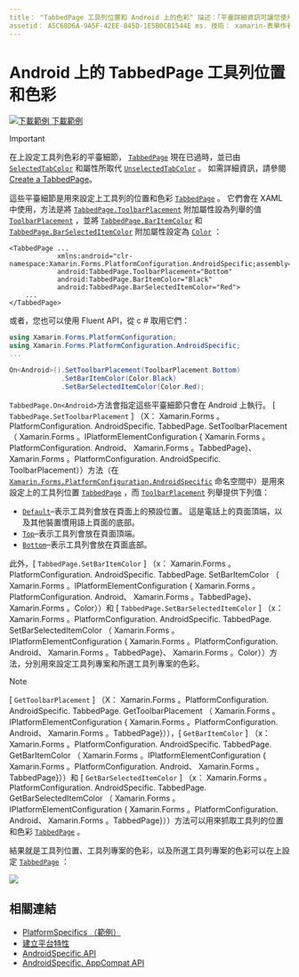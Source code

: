 ```yaml
---
title： "TabbedPage 工具列位置和 Android 上的色彩" 描述：「平臺詳細資訊可讓您使用僅適用于特定平臺的功能，而不需執行自訂轉譯器或效果。 本文說明如何使用 Android 平臺特定的，在 TabbedPage 上設定工具列的位置和色彩。」
assetid： A5C68D6A-9A5F-42EE-845D-1E5B0CB1544E ms. 技術： xamarin-表單作者： davidbritch ms. author： dabritch ms. 日期：07/10/2018 否-loc： [ Xamarin.Forms ， Xamarin.Essentials ]
---
```


# <a name="tabbedpage-toolbar-placement-and-color-on-android"></a>Android 上的 TabbedPage 工具列位置和色彩

[![下載範例 ](~/media/shared/download.png) 下載範例](https://docs.microsoft.com/samples/xamarin/xamarin-forms-samples/userinterface-platformspecifics)

> [!IMPORTANT]
> 在上設定工具列色彩的平臺細節， [`TabbedPage`](xref:Xamarin.Forms.TabbedPage) 現在已過時，並已由 [`SelectedTabColor`](xref:Xamarin.Forms.TabbedPage.SelectedTabColor) 和屬性所取代 [`UnselectedTabColor`](xref:Xamarin.Forms.TabbedPage.UnselectedTabColor) 。 如需詳細資訊，請參閱[Create a TabbedPage](~/xamarin-forms/app-fundamentals/navigation/tabbed-page.md#create-a-tabbedpage)。

這些平臺細節是用來設定上工具列的位置和色彩 [`TabbedPage`](xref:Xamarin.Forms.TabbedPage) 。 它們會在 XAML 中使用，方法是將 [`TabbedPage.ToolbarPlacement`](xref:Xamarin.Forms.PlatformConfiguration.AndroidSpecific.TabbedPage.ToolbarPlacementProperty) 附加屬性設為列舉的值 [`ToolbarPlacement`](xref:Xamarin.Forms.PlatformConfiguration.AndroidSpecific.ToolbarPlacement) ，並將 [`TabbedPage.BarItemColor`](xref:Xamarin.Forms.PlatformConfiguration.AndroidSpecific.TabbedPage.BarItemColorProperty) 和 [`TabbedPage.BarSelectedItemColor`](xref:Xamarin.Forms.PlatformConfiguration.AndroidSpecific.TabbedPage.BarSelectedItemColorProperty) 附加屬性設定為 [`Color`](xref:Xamarin.Forms.Color) ：

```xaml
<TabbedPage ...
            xmlns:android="clr-namespace:Xamarin.Forms.PlatformConfiguration.AndroidSpecific;assembly=Xamarin.Forms.Core"
            android:TabbedPage.ToolbarPlacement="Bottom"
            android:TabbedPage.BarItemColor="Black"
            android:TabbedPage.BarSelectedItemColor="Red">
    ...
</TabbedPage>
```

或者，您也可以使用 Fluent API，從 c # 取用它們：

```csharp
using Xamarin.Forms.PlatformConfiguration;
using Xamarin.Forms.PlatformConfiguration.AndroidSpecific;
...

On<Android>().SetToolbarPlacement(ToolbarPlacement.Bottom)
             .SetBarItemColor(Color.Black)
             .SetBarSelectedItemColor(Color.Red);
```

`TabbedPage.On<Android>`方法會指定這些平臺細節只會在 Android 上執行。 [ `TabbedPage.SetToolbarPlacement` ] （X： Xamarin.Forms 。PlatformConfiguration. AndroidSpecific. TabbedPage. SetToolbarPlacement （ Xamarin.Forms 。IPlatformElementConfiguration { Xamarin.Forms 。PlatformConfiguration. Android、 Xamarin.Forms 。TabbedPage}、 Xamarin.Forms 。PlatformConfiguration. AndroidSpecific. ToolbarPlacement））方法（在 [`Xamarin.Forms.PlatformConfiguration.AndroidSpecific`](xref:Xamarin.Forms.PlatformConfiguration.AndroidSpecific) 命名空間中）是用來設定上的工具列位置 [`TabbedPage`](xref:Xamarin.Forms.TabbedPage) ，而 [`ToolbarPlacement`](xref:Xamarin.Forms.PlatformConfiguration.AndroidSpecific.ToolbarPlacement) 列舉提供下列值：

- [`Default`](xref:Xamarin.Forms.PlatformConfiguration.AndroidSpecific.ToolbarPlacement.Default)–表示工具列會放在頁面上的預設位置。 這是電話上的頁面頂端，以及其他裝置慣用語上頁面的底部。
- [`Top`](xref:Xamarin.Forms.PlatformConfiguration.AndroidSpecific.ToolbarPlacement.Top)–表示工具列會放在頁面頂端。
- [`Bottom`](xref:Xamarin.Forms.PlatformConfiguration.AndroidSpecific.ToolbarPlacement.Bottom)–表示工具列會放在頁面底部。

此外，[ `TabbedPage.SetBarItemColor` ] （x： Xamarin.Forms 。PlatformConfiguration. AndroidSpecific. TabbedPage. SetBarItemColor （ Xamarin.Forms 。IPlatformElementConfiguration { Xamarin.Forms 。PlatformConfiguration. Android、 Xamarin.Forms 。TabbedPage}、 Xamarin.Forms 。Color））和 [ `TabbedPage.SetBarSelectedItemColor` ] （x： Xamarin.Forms 。PlatformConfiguration. AndroidSpecific. TabbedPage. SetBarSelectedItemColor （ Xamarin.Forms 。IPlatformElementConfiguration { Xamarin.Forms 。PlatformConfiguration. Android、 Xamarin.Forms 。TabbedPage}、 Xamarin.Forms 。Color））方法，分別用來設定工具列專案和所選工具列專案的色彩。

> [!NOTE]
> [ `GetToolbarPlacement` ] （X： Xamarin.Forms 。PlatformConfiguration. AndroidSpecific. TabbedPage. GetToolbarPlacement （ Xamarin.Forms 。IPlatformElementConfiguration { Xamarin.Forms 。PlatformConfiguration. Android、 Xamarin.Forms 。TabbedPage}）），[ `GetBarItemColor` ] （x： Xamarin.Forms 。PlatformConfiguration. AndroidSpecific. TabbedPage. GetBarItemColor （ Xamarin.Forms 。IPlatformElementConfiguration { Xamarin.Forms 。PlatformConfiguration. Android、 Xamarin.Forms 。TabbedPage}））和 [ `GetBarSelectedItemColor` ] （x： Xamarin.Forms 。PlatformConfiguration. AndroidSpecific. TabbedPage. GetBarSelectedItemColor （ Xamarin.Forms 。IPlatformElementConfiguration { Xamarin.Forms 。PlatformConfiguration. Android、 Xamarin.Forms 。TabbedPage}））方法可以用來抓取工具列的位置和色彩 [`TabbedPage`](xref:Xamarin.Forms.TabbedPage) 。

結果就是工具列位置、工具列專案的色彩，以及所選工具列專案的色彩可以在上設定 [`TabbedPage`](xref:Xamarin.Forms.TabbedPage) ：

![](tabbedpage-toolbar-placement-color-images/tabbedpage-toolbar-placement.png)

## <a name="related-links"></a>相關連結

- [PlatformSpecifics （範例）](https://docs.microsoft.com/samples/xamarin/xamarin-forms-samples/userinterface-platformspecifics)
- [建立平台特性](~/xamarin-forms/platform/platform-specifics/index.md#creating-platform-specifics)
- [AndroidSpecific API](xref:Xamarin.Forms.PlatformConfiguration.AndroidSpecific)
- [AndroidSpecific. AppCompat API](xref:Xamarin.Forms.PlatformConfiguration.AndroidSpecific.AppCompat)
